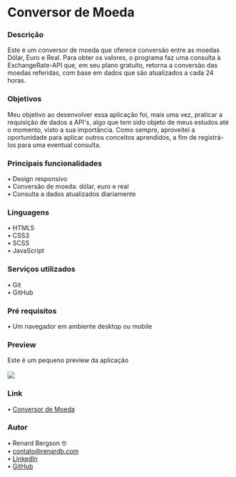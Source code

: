 # Conversor de Moeda

### Descrição
Este é um conversor de moeda que oferece conversão entre as moedas Dólar, Euro e Real. Para obter os valores, o programa faz uma consulta à ExchangeRate-API que, em seu plano gratuito, retorna a conversão das moedas referidas, com base em dados que são atualizados a cada 24 horas.

### Objetivos
Meu objetivo ao desenvolver essa aplicação foi, mais uma vez, praticar a requisição de dados a API's, algo que tem sido objeto de meus estudos até o momento, visto a sua importância. Como sempre, aproveitei a oportunidade para aplicar outros conceitos aprendidos, a fim de registrá-los para uma eventual consulta. 

### Principais funcionalidades
  •	Design responsivo <br>
  •	Conversão de moeda: dólar, euro e real <br>
  •	Consulta a dados atualizados diariamente <br>
  
### Linguagens
  •	HTML5 <br>
  •	CSS3  <br>
  •	SCSS  <br>
  •	JavaScript

### Serviços utilizados
  •	Git <br>
  •	GitHub

### Pré requisitos
  •	Um navegador em ambiente desktop ou mobile
  
### Preview
Este é um pequeno preview da aplicação <br> 
<br>
![](https://github.com/renardbergson/conversor-de-moeda/blob/main/img/gifPreview.gif)

### Link
  •	[Conversor de Moeda](https://conversor-de-moeda-rb.netlify.app/) 

### Autor
  •	Renard Bergson 🤓 <br>
	•	contato@renardb.com <br>
	•	[LinkedIn](https://www.linkedin.com/in/renardbergson) <br>
	•	[GitHub](https://www.github.com/renardbergson)
